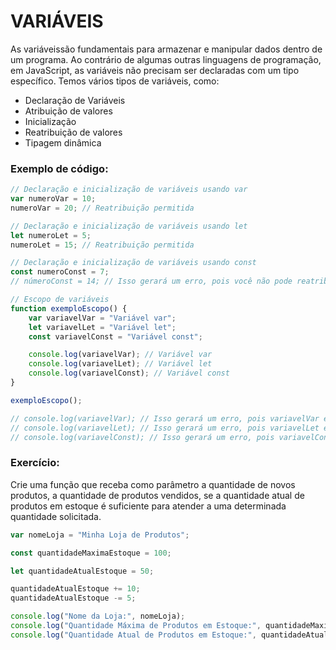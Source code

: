 # VARIÁVEIS

As variáveissão fundamentais para armazenar e manipular dados dentro de um programa. Ao contrário de algumas outras linguagens de programação, em JavaScript, as variáveis não precisam ser declaradas com um tipo específico. Temos vários tipos de variáveis, como:

- Declaração de Variáveis
- Atribuição de valores
- Inicialização
- Reatribuição de valores
- Tipagem dinâmica

### Exemplo de código:

```javascript
// Declaração e inicialização de variáveis usando var
var numeroVar = 10;
numeroVar = 20; // Reatribuição permitida

// Declaração e inicialização de variáveis usando let
let numeroLet = 5;
numeroLet = 15; // Reatribuição permitida

// Declaração e inicialização de variáveis usando const
const numeroConst = 7;
// númeroConst = 14; // Isso gerará um erro, pois você não pode reatribuir uma constante

// Escopo de variáveis
function exemploEscopo() {
    var variavelVar = "Variável var";
    let variavelLet = "Variável let";
    const variavelConst = "Variável const";

    console.log(variavelVar); // Variável var
    console.log(variavelLet); // Variável let
    console.log(variavelConst); // Variável const
}

exemploEscopo();

// console.log(variavelVar); // Isso gerará um erro, pois variavelVar está fora do escopo
// console.log(variavelLet); // Isso gerará um erro, pois variavelLet está fora do escopo
// console.log(variavelConst); // Isso gerará um erro, pois variavelConst está fora do escopo
```

### Exercício:
Crie uma função que receba como parâmetro a quantidade de novos produtos, a quantidade de produtos vendidos, se a quantidade atual de produtos em estoque é suficiente para atender a uma determinada quantidade solicitada.

```javascript
var nomeLoja = "Minha Loja de Produtos";

const quantidadeMaximaEstoque = 100;

let quantidadeAtualEstoque = 50;

quantidadeAtualEstoque += 10; 
quantidadeAtualEstoque -= 5;  

console.log("Nome da Loja:", nomeLoja);
console.log("Quantidade Máxima de Produtos em Estoque:", quantidadeMaximaEstoque);
console.log("Quantidade Atual de Produtos em Estoque:", quantidadeAtualEstoque);
```
  